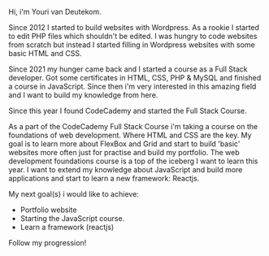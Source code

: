Hi, i'm Youri van Deutekom.

Since 2012 I started to build websites with Wordpress. As a rookie I started to edit PHP files which shouldn't be edited. I was hungry to code websites from scratch but instead I started filling in Wordpress websites with some basic HTML and CSS. 

Since 2021 my hunger came back and I started a course as a Full Stack developer. Got some certificates in HTML, CSS, PHP & MySQL and finished a course in JavaScript. Since then i'm very interested in this amazing field and I want to build my knowledge from here.

Since this year I found CodeCademy and started the Full Stack Course.

As a part of the CodeCademy Full Stack Course i'm taking a course on the foundations of web development. Where HTML and CSS are the key. My goal is to learn more about FlexBox and Grid and start to build 'basic' websites more often just for practise and build my portfolio. The web development foundations course is a top of the iceberg I want to learn this year. I want to extend my knowledge about JavaScript and build more applications and start to learn a new framework: Reactjs. 

My next goal(s) i would like to achieve:
 -  Portfolio website
 -  Starting the JavaScript course. 
 -  Learn a framework (reactjs)

Follow my progression!
